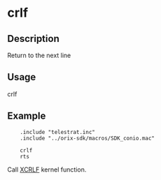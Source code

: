 # crlf

## Description

Return to the next line

## Usage

crlf

## Example

```ca65
    .include "telestrat.inc"
    .include "../orix-sdk/macros/SDK_conio.mac"

    crlf
    rts
```

Call [XCRLF](../../../kernel/primitives/XCRLF/) kernel function.
